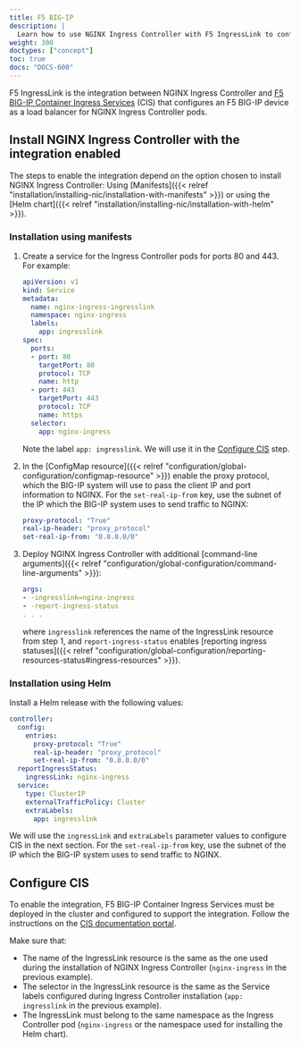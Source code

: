 ```yaml
---
title: F5 BIG-IP
description: |
  Learn how to use NGINX Ingress Controller with F5 IngressLink to configure your F5 BIG-IP device.
weight: 300
doctypes: ["concept"]
toc: true
docs: "DOCS-600"
---
```


F5 IngressLink is the integration between NGINX Ingress Controller and [F5 BIG-IP Container Ingress Services](https://clouddocs.f5.com/containers/latest/) (CIS) that configures an F5 BIG-IP device as a load balancer for NGINX Ingress Controller pods.

## Install NGINX Ingress Controller with the integration enabled

The steps to enable the integration depend on the option chosen to install NGINX Ingress Controller: Using [Manifests]({{< relref "installation/installing-nic/installation-with-manifests" >}}) or using the [Helm chart]({{< relref "installation/installing-nic/installation-with-helm" >}}).

### Installation using manifests

1. Create a service for the Ingress Controller pods for ports 80 and 443. For example:

    ```yaml
    apiVersion: v1
    kind: Service
    metadata:
      name: nginx-ingress-ingresslink
      namespace: nginx-ingress
      labels:
        app: ingresslink
    spec:
      ports:
      - port: 80
        targetPort: 80
        protocol: TCP
        name: http
      - port: 443
        targetPort: 443
        protocol: TCP
        name: https
      selector:
        app: nginx-ingress
    ```

    Note the label `app: ingresslink`. We will use it in the [Configure CIS](#configure-cis) step.

1. In the [ConfigMap resource]({{< relref "configuration/global-configuration/configmap-resource" >}}) enable the proxy protocol, which the BIG-IP system will use to pass the client IP and port information to NGINX. For the  `set-real-ip-from` key, use the subnet of the IP which the BIG-IP system uses to send traffic to NGINX:

    ```yaml
    proxy-protocol: "True"
    real-ip-header: "proxy_protocol"
    set-real-ip-from: "0.0.0.0/0"
    ```

1. Deploy NGINX Ingress Controller with additional [command-line arguments]({{< relref "configuration/global-configuration/command-line-arguments" >}}):

    ```yaml
    args:
    - -ingresslink=nginx-ingress
    - -report-ingress-status
    . . .
    ```

    where `ingresslink` references the name of the IngressLink resource from step 1, and `report-ingress-status` enables [reporting ingress statuses]({{< relref "configuration/global-configuration/reporting-resources-status#ingress-resources" >}}).

### Installation using Helm

Install a Helm release with the following values:

```yaml
controller:
  config:
    entries:
      proxy-protocol: "True"
      real-ip-header: "proxy_protocol"
      set-real-ip-from: "0.0.0.0/0"
  reportIngressStatus:
    ingressLink: nginx-ingress
  service:
    type: ClusterIP
    externalTrafficPolicy: Cluster
    extraLabels:
      app: ingresslink
```

We will use the `ingressLink` and `extraLabels` parameter values to configure CIS in the next section. For the  `set-real-ip-from` key, use the subnet of the IP which the BIG-IP system uses to send traffic to NGINX.

## Configure CIS

To enable the integration, F5 BIG-IP Container Ingress Services must be deployed in the cluster and configured to support the integration. Follow the instructions on the [CIS documentation portal](https://clouddocs.f5.com/containers/latest/userguide/ingresslink/#configuring-ingresslink). 

Make sure that:

- The name of the IngressLink resource is the same as the one used during the installation of NGINX Ingress Controller (`nginx-ingress` in the previous example).
- The selector in the IngressLink resource is the same as the Service labels configured during Ingress Controller installation (`app: ingresslink` in the previous example).
- The IngressLink must belong to the same namespace as the Ingress Controller pod (`nginx-ingress` or the namespace used for installing the Helm chart).
